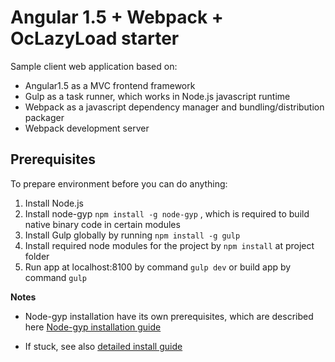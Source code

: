 Angular 1.5 + Webpack + OcLazyLoad starter
====================

Sample client web application based on:

* Angular1.5 as a MVC frontend framework
* Gulp as a task runner, which works in Node.js javascript runtime
* Webpack as a javascript dependency manager and bundling/distribution packager
* Webpack development server

Prerequisites
--------------

To prepare environment before you can do anything:

1. Install Node.js
2. Install node-gyp `npm install -g node-gyp` , which is required to build native binary code in certain modules
3. Install Gulp globally by running `npm install -g gulp`
4. Install required node modules for the project by `npm install` at project folder
5. Run app at localhost:8100 by command `gulp dev` or build app by command `gulp`

**Notes**

* Node-gyp installation have its own prerequisites, which are described here [Node-gyp installation guide](https://github.com/TooTallNate/node-gyp/)

* If stuck, see also [detailed install guide](./README-install-detailed.md)